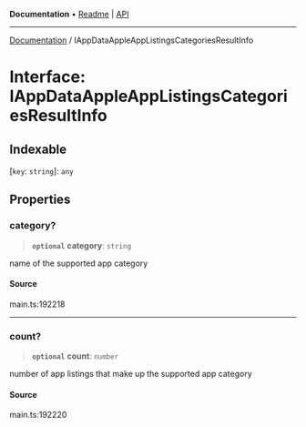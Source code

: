 **Documentation** • [Readme](../README.md) \| [API](../globals.md)

***

[Documentation](../README.md) / IAppDataAppleAppListingsCategoriesResultInfo

# Interface: IAppDataAppleAppListingsCategoriesResultInfo

## Indexable

 \[`key`: `string`\]: `any`

## Properties

### category?

> **`optional`** **category**: `string`

name of the supported app category

#### Source

main.ts:192218

***

### count?

> **`optional`** **count**: `number`

number of app listings that make up the supported app category

#### Source

main.ts:192220

